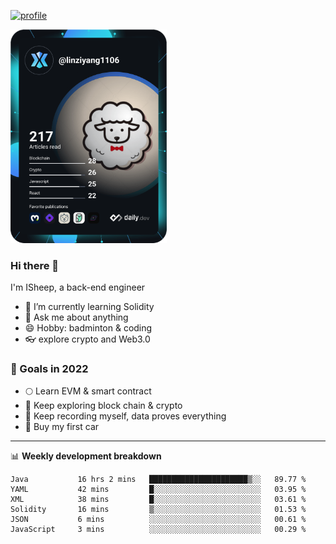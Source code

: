 [![profile](http://img.codelin.xyz/hello-im-isheep.svg)](https://www.calligrapher.ai/)

<a href="https://app.daily.dev/linziyang1106"><img src="/devcard.png" width="250" alt="ISheep's Dev Card"/></a>

### Hi there 🐏

I'm ISheep, a back-end engineer

- 🔭 I’m currently learning Solidity
- 💬 Ask me about anything
- 😄 Hobby: badminton & coding
- 👓 explore crypto and Web3.0

### 🚀 Goals in 2022
+ 🌕 Learn EVM & smart contract
+ 🤔 Keep exploring block chain & crypto
+ 🐏 Keep recording myself, data proves everything
+ 🚗 Buy my first car

-------

📊 **Weekly development breakdown**
<!--START_SECTION:waka-->

```text
Java           16 hrs 2 mins   ██████████████████████▒░░   89.77 %
YAML           42 mins         █░░░░░░░░░░░░░░░░░░░░░░░░   03.95 %
XML            38 mins         █░░░░░░░░░░░░░░░░░░░░░░░░   03.61 %
Solidity       16 mins         ▒░░░░░░░░░░░░░░░░░░░░░░░░   01.53 %
JSON           6 mins          ░░░░░░░░░░░░░░░░░░░░░░░░░   00.61 %
JavaScript     3 mins          ░░░░░░░░░░░░░░░░░░░░░░░░░   00.29 %
```

<!--END_SECTION:waka-->
